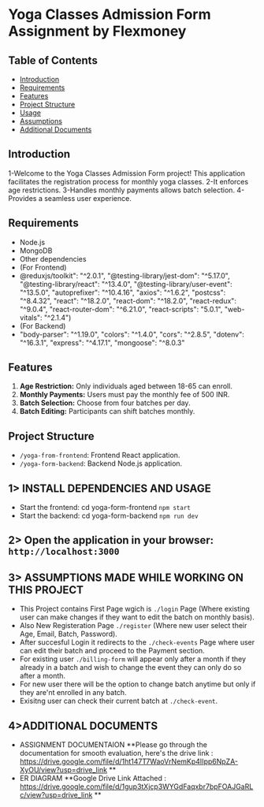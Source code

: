 # Yoga Classes Admission Form Assignment by Flexmoney

## Table of Contents
- [Introduction](#introduction)
- [Requirements](#requirements)
- [Features](#features)
- [Project Structure](#project-structure)
- [Usage](#usage)
- [Assumptions](#Test-Cases)
- [Additional Documents](#Additional-Documents)


## Introduction
1-Welcome to the Yoga Classes Admission Form project! This application facilitates the registration process for monthly yoga classes. 
2-It enforces age restrictions.
3-Handles monthly payments allows batch selection.
4-Provides a seamless user experience.

## Requirements
- Node.js
- MongoDB
- Other dependencies
- (For Frontend)
-    @reduxjs/toolkit": "^2.0.1",
    "@testing-library/jest-dom": "^5.17.0",
    "@testing-library/react": "^13.4.0",
    "@testing-library/user-event": "^13.5.0",
    "autoprefixer": "^10.4.16",
    "axios": "^1.6.2",
    "postcss": "^8.4.32",
    "react": "^18.2.0",
    "react-dom": "^18.2.0",
    "react-redux": "^9.0.4",
    "react-router-dom": "^6.21.0",
    "react-scripts": "5.0.1",
    "web-vitals": "^2.1.4")
- (For Backend)
-   "body-parser": "^1.19.0",
    "colors": "^1.4.0",
    "cors": "^2.8.5",
    "dotenv": "^16.3.1",
    "express": "^4.17.1",
    "mongoose": "^8.0.3"

  

## Features
1. **Age Restriction:** Only individuals aged between 18-65 can enroll.
2. **Monthly Payments:** Users must pay the monthly fee of 500 INR.
3. **Batch Selection:** Choose from four batches per day.
4. **Batch Editing:** Participants can shift batches monthly.


## Project Structure
- `/yoga-from-frontend`: Frontend React application.
- `/yoga-form-backend`: Backend Node.js application.


## 1> INSTALL DEPENDENCIES AND USAGE
- Start the frontend:
  cd yoga-form-frontend
  `npm start`
- Start the backend:
  cd yoga-form-backend
  `npm run dev`
  
## 2> Open the application in your browser: `http://localhost:3000`

## 3> ASSUMPTIONS MADE WHILE WORKING ON THIS PROJECT 
- This Project contains First Page wgich is `./login` Page (Where existing user can make changes if they want to edit the batch on monthly basis).
- Also New Registeration Page `./register` (Where new user select their Age, Email, Batch, Password).
- After succesful Login it redirects to the `./check-events` Page where user can edit their batch and proceed to the Payment section.
- For existing user `./billing-form` will appear only after a month if they already in a batch and wish to change the event they can only do so after a  month.
- For new user there will be the option to change batch anytime but only if they are'nt enrolled in any batch.
- Exisitng user can check their current batch at `./check-event`.

## 4>ADDITIONAL DOCUMENTS 
- ASSIGNMENT DOCUMENTAION
   **Please go through the documentation for smooth evaluation, here's the drive link : https://drive.google.com/file/d/1ht147T7WaoVrNemKp4IIpp6NpZA-XyOU/view?usp=drive_link **
- ER DIAGRAM
   **Google Drive Link Attached : https://drive.google.com/file/d/1gup3tXjcp3WYGdFaqxbr7bpFOAJGaRLc/view?usp=drive_link **
  




